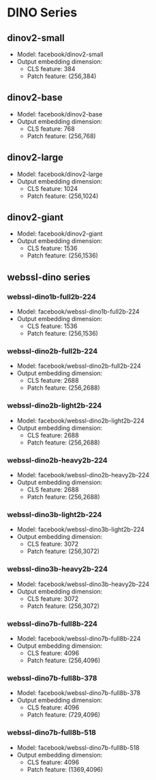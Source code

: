 # DINO Series

## dinov2-small
- Model: facebook/dinov2-small
- Output embedding dimension: 
  - CLS feature: 384
  - Patch feature: (256,384)

## dinov2-base
- Model: facebook/dinov2-base
- Output embedding dimension:
  - CLS feature: 768
  - Patch feature: (256,768)

## dinov2-large
- Model: facebook/dinov2-large
- Output embedding dimension:
  - CLS feature: 1024
  - Patch feature: (256,1024)

## dinov2-giant
- Model: facebook/dinov2-giant
- Output embedding dimension:
  - CLS feature: 1536
  - Patch feature: (256,1536)

## webssl-dino series

### webssl-dino1b-full2b-224
- Model: facebook/webssl-dino1b-full2b-224
- Output embedding dimension:
  - CLS feature: 1536
  - Patch feature: (256,1536)

### webssl-dino2b-full2b-224
- Model: facebook/webssl-dino2b-full2b-224
- Output embedding dimension:
  - CLS feature: 2688
  - Patch feature: (256,2688)

### webssl-dino2b-light2b-224
- Model: facebook/webssl-dino2b-light2b-224
- Output embedding dimension:
  - CLS feature: 2688
  - Patch feature: (256,2688)

### webssl-dino2b-heavy2b-224
- Model: facebook/webssl-dino2b-heavy2b-224
- Output embedding dimension:
  - CLS feature: 2688
  - Patch feature: (256,2688)

### webssl-dino3b-light2b-224
- Model: facebook/webssl-dino3b-light2b-224
- Output embedding dimension:
  - CLS feature: 3072
  - Patch feature: (256,3072)

### webssl-dino3b-heavy2b-224
- Model: facebook/webssl-dino3b-heavy2b-224
- Output embedding dimension:
  - CLS feature: 3072
  - Patch feature: (256,3072)

### webssl-dino7b-full8b-224
- Model: facebook/webssl-dino7b-full8b-224
- Output embedding dimension:
  - CLS feature: 4096
  - Patch feature: (256,4096)

### webssl-dino7b-full8b-378
- Model: facebook/webssl-dino7b-full8b-378
- Output embedding dimension:
  - CLS feature: 4096
  - Patch feature: (729,4096)

### webssl-dino7b-full8b-518
- Model: facebook/webssl-dino7b-full8b-518
- Output embedding dimension:
  - CLS feature: 4096
  - Patch feature: (1369,4096) 